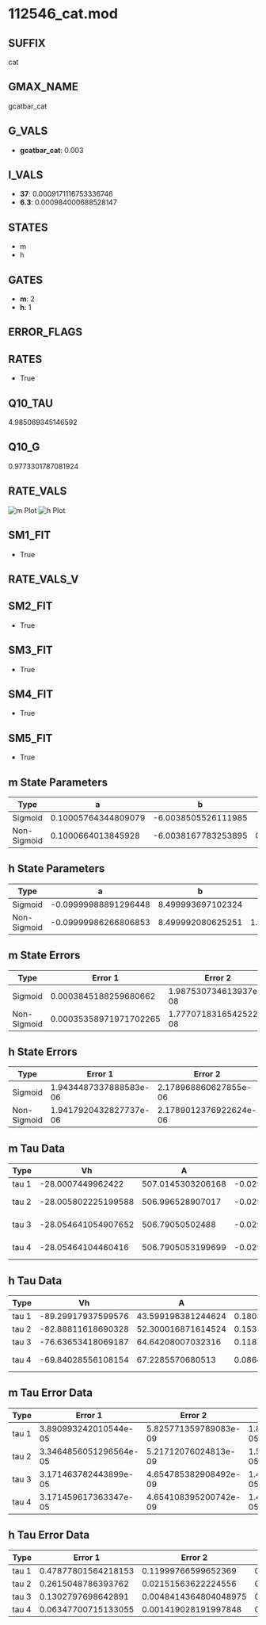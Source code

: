 # 112546_cat.mod

## SUFFIX

cat

## GMAX_NAME

gcatbar_cat

## G_VALS

- **gcatbar_cat**: 0.003

## I_VALS

- **37**: 0.0009171116753336746
- **6.3**: 0.000984000688528147

## STATES

- m
- h

## GATES

- **m**: 2
- **h**: 1

## ERROR_FLAGS


## RATES

- True

## Q10_TAU

4.985069345146592

## Q10_G

0.9773301787081924

## RATE_VALS

![m Plot](/Users/pbozelos/Dropbox/icg-Chai-Panos/supermodels/output_markdown_files/Ca/112546_cat.mod/images/m.png)
![h Plot](/Users/pbozelos/Dropbox/icg-Chai-Panos/supermodels/output_markdown_files/Ca/112546_cat.mod/images/h.png)

## SM1_FIT

- True

## RATE_VALS_V

## SM2_FIT

- True

## SM3_FIT

- True

## SM4_FIT

- True

## SM5_FIT

- True

## m State Parameters

| Type | a | b | c | d |
| --- | --- | --- | --- | --- |
| Sigmoid | 0.10005764344809079 | -6.0038505526111985 |
| Non-Sigmoid | 0.1000664013845928 | -6.0038167783253895 | 0.9998908572174006 | 0.0001585296447348128 |

## h State Parameters

| Type | a | b | c | d |
| --- | --- | --- | --- | --- |
| Sigmoid | -0.09999988891296448 | 8.499993697102324 |
| Non-Sigmoid | -0.09999986266806853 | 8.499992080625251 | 1.0000002658893299 | -1.0034924851409893e-08 |

## m State Errors

| Type | Error 1 | Error 2 | Error 3 |
| --- | --- | --- | --- |
| Sigmoid | 0.0003845188259680662 | 1.987530734613937e-08 | 0.00014500322003280843 |
| Non-Sigmoid | 0.00035358971971702265 | 1.7770718316542522e-08 | 0.00013333975989442072 |

## h State Errors

| Type | Error 1 | Error 2 | Error 3 |
| --- | --- | --- | --- |
| Sigmoid | 1.9434487337888583e-06 | 2.178968860627855e-06 | 1.762650785014949e-06 |
| Non-Sigmoid | 1.9417920432827737e-06 | 2.1789012376922624e-06 | 1.761148215500093e-06 |

## m Tau Data

| Type | Vh | A | b1 | b2 | c1 | c2 | d1 | d2 | e1 | e2 |
| --- | --- | --- | --- | --- | --- | --- | --- | --- | --- | --- |
| tau 1 | -28.0007449962422 | 507.0145303206168 | -0.029482668133187347 | -0.046116018642153186 |
| tau 2 | -28.005802225199588 | 506.996528907017 | -0.029478601604821856 | -1.5772592327509224e-08 | -0.04612680447587188 | -1.6153899505003433e-07 |
| tau 3 | -28.054641054907652 | 506.79050502488 | -0.029414645328491855 | -8.056762301504341e-07 | 3.320547605070561e-09 | -0.046201775305336354 | -1.330087972049836e-06 | -6.69788897637296e-09 |
| tau 4 | -28.05464104460416 | 506.7905053199699 | -0.029414645478762325 | -8.056900737191308e-07 | 3.320188843942614e-09 | 5.968919225557986e-15 | -0.046201775301684074 | -1.330089982019056e-06 | -6.697862524737038e-09 | 5.829622614580072e-15 |

## h Tau Data

| Type | Vh | A | b1 | b2 | c1 | c2 | d1 | d2 | e1 | e2 |
| --- | --- | --- | --- | --- | --- | --- | --- | --- | --- | --- |
| tau 1 | -89.29917937599576 | 43.599196381244624 | 0.18085351602912497 | 0.01953214498487876 |
| tau 2 | -82.88811618690328 | 52.300016871614524 | 0.15354268134721083 | 0.003941731266985252 | 0.03613419551443231 | -0.0001593599358623405 |
| tau 3 | -76.63653418069187 | 64.64208007032316 | 0.1182784908997471 | 0.003431690589764237 | 7.66033965763057e-05 | 0.06618418466071087 | -0.0006937481297091037 | 2.205321418641767e-06 |
| tau 4 | -69.84028556108154 | 67.2285570680513 | 0.08642712890818123 | 0.0035750252034632882 | 0.00019208677859138175 | 3.2918979208840464e-06 | 0.10060168866709054 | -0.001780039962251605 | 1.2688993609386374e-05 | -3.1313391778699636e-08 |

## m Tau Error Data

| Type | Error 1 | Error 2 | Error 3 |
| --- | --- | --- | --- |
| tau 1 | 3.890993242010544e-05 | 5.825771359789083e-09 | 1.8220231411116247e-05 |
| tau 2 | 3.3464856051296564e-05 | 5.21712076024813e-09 | 1.567048266265442e-05 |
| tau 3 | 3.171463782443899e-05 | 4.654785382908492e-09 | 1.4850913490212967e-05 |
| tau 4 | 3.171459617363347e-05 | 4.654108395200742e-09 | 1.4850893986521548e-05 |

## h Tau Error Data

| Type | Error 1 | Error 2 | Error 3 |
| --- | --- | --- | --- |
| tau 1 | 0.47877801564218153 | 0.11999766599652369 | 0.23056416554022474 |
| tau 2 | 0.2615048786393762 | 0.02151563622224556 | 0.12593237817595712 |
| tau 3 | 0.1302797698642891 | 0.0048414364804048975 | 0.06273856660950228 |
| tau 4 | 0.06347700715133055 | 0.001419028191997848 | 0.030568494598079827 |

